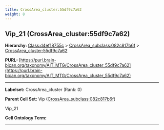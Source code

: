 ```yaml
---
title: CrossArea_cluster:55df9c7a62
weight: 8
---
```

## Vip_21 (CrossArea_cluster:55df9c7a62)
<b>Hierarchy: </b>
[Class:d4ef18755c](../Class_d4ef18755c) >
[CrossArea_subclass:082c817b6f](../CrossArea_subclass_082c817b6f) >
[CrossArea_cluster:55df9c7a62](../CrossArea_cluster_55df9c7a62)

**PURL:** [https://purl.brain-bican.org/taxonomy/AIT_MTG/CrossArea_cluster_55df9c7a62](https://purl.brain-bican.org/taxonomy/AIT_MTG/CrossArea_cluster_55df9c7a62)

---


**Labelset:** CrossArea_cluster (Rank: 0)

**Parent Cell Set:** Vip ([CrossArea_subclass:082c817b6f](../CrossArea_subclass_082c817b6f))

Vip_21


**Cell Ontology Term:** 

[MARKER GENES.]: #


---

[TRANSFERRED ANNOTATIONS.]: #


[AUTHOR ANNOTATION FIELDS.]: #

